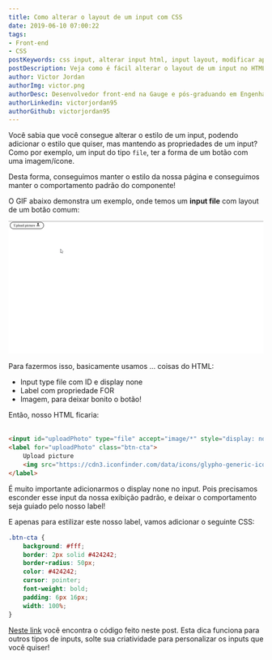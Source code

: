 ```yaml
---
title: Como alterar o layout de um input com CSS
date: 2019-06-10 07:00:22
tags:
- Front-end
- CSS
postKeywords: css input, alterar input html, input layout, modificar aparencia input, layout css html input, file css layout
postDescription: Veja como é fácil alterar o layout de um input no HTML utilizando CSS para deixar seus inputs iguais aos botões de sua aplicação!
author: Victor Jordan
authorImg: victor.png
authorDesc: Desenvolvedor front-end na Gauge e pós-graduando em Engenharia de Software pela PUC-MG e formado em Banco de Dados pela Fatec, apaixonado por usabilidade, performance e UX!
authorLinkedin: victorjordan95
authorGithub: victorjordan95
---
```


Você sabia que você consegue alterar o estilo de um input, podendo adicionar o estilo que quiser, mas mantendo as propriedades de um input?
Como por exemplo, um input do tipo `file`, ter a forma de um botão com uma imagem/ícone.

Desta forma, conseguimos manter o estilo da nossa página e conseguimos manter o comportamento padrão do componente! 

<!-- more -->

O GIF abaixo demonstra um exemplo, onde temos um **input file** com layout de um botão comum:

![Input File com CSS de botão](/posts/layout-button.gif)

Para fazermos isso, basicamente usamos ... coisas do HTML:

- Input type file com ID e display none
- Label com propriedade FOR
- Imagem, para deixar bonito o botão!

Então, nosso HTML ficaria: 

```HTML

<input id="uploadPhoto" type="file" accept="image/*" style="display: none" />
<label for="uploadPhoto" class="btn-cta">
    Upload picture
    <img src="https://cdn3.iconfinder.com/data/icons/glypho-generic-icons/64/action-upload-alt-512.png" style="width: 20px" />
</label> 
```

É muito importante adicionarmos o display none no input.
Pois precisamos esconder esse input da nossa exibição padrão, e deixar o comportamento seja guiado pelo nosso label!

E apenas para estilizar este nosso label, vamos adicionar o seguinte CSS:

```css
.btn-cta {
    background: #fff;
    border: 2px solid #424242;
    border-radius: 50px;
    color: #424242;
    cursor: pointer;
    font-weight: bold;
    padding: 6px 16px;
    width: 100%;
}
```

[Neste link](https://codepen.io/victorjordan95/pen/EebmOV) você encontra o código feito neste post.
Esta dica funciona para outros tipos de inputs, solte sua criatividade para personalizar os inputs que você quiser!